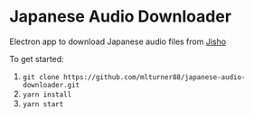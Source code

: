 # Japanese Audio Downloader

Electron app to download Japanese audio files from [Jisho](https://jisho.org/)

To get started:

1. `git clone https://github.com/mlturner88/japanese-audio-downloader.git`
2. `yarn install`
3. `yarn start`

